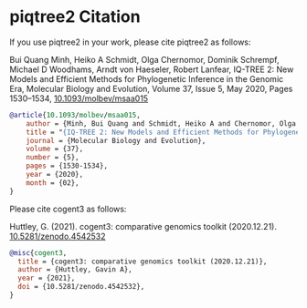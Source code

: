 # piqtree2 Citation

If you use piqtree2 in your work, please cite piqtree2 as follows:

Bui Quang Minh, Heiko A Schmidt, Olga Chernomor, Dominik Schrempf, Michael D Woodhams, Arndt von Haeseler, Robert Lanfear, IQ-TREE 2: New Models and Efficient Methods for Phylogenetic Inference in the Genomic Era, Molecular Biology and Evolution, Volume 37, Issue 5, May 2020, Pages 1530–1534, [10.1093/molbev/msaa015](https://doi.org/10.1093/molbev/msaa015)

```bibtex
@article{10.1093/molbev/msaa015,
    author = {Minh, Bui Quang and Schmidt, Heiko A and Chernomor, Olga and Schrempf, Dominik and Woodhams, Michael D and von Haeseler, Arndt and Lanfear, Robert},
    title = "{IQ-TREE 2: New Models and Efficient Methods for Phylogenetic Inference in the Genomic Era}",
    journal = {Molecular Biology and Evolution},
    volume = {37},
    number = {5},
    pages = {1530-1534},
    year = {2020},
    month = {02},
}
```

Please cite cogent3 as follows:

Huttley, G. (2021). cogent3: comparative genomics toolkit (2020.12.21). [10.5281/zenodo.4542532](https://doi.org/10.5281/zenodo.4542532)

```bibtex
@misc{cogent3,
  title = {cogent3: comparative genomics toolkit (2020.12.21)},
  author = {Huttley, Gavin A},
  year = {2021},
  doi = {10.5281/zenodo.4542532},
}
```
